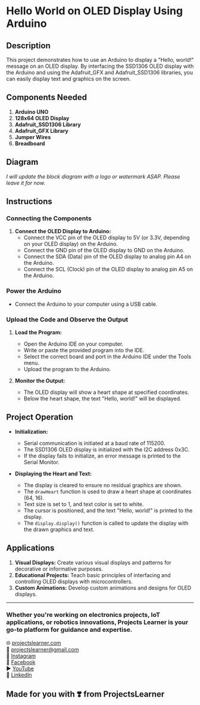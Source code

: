 # Hello World on OLED Display Using Arduino

## Description

This project demonstrates how to use an Arduino to display a "Hello, world!" message on an OLED display. By interfacing the SSD1306 OLED display with the Arduino and using the Adafruit_GFX and Adafruit_SSD1306 libraries, you can easily display text and graphics on the screen.

## Components Needed

1. **Arduino UNO**
2. **128x64 OLED Display**
3. **Adafruit_SSD1306 Library**
4. **Adafruit_GFX Library**
5. **Jumper Wires**
6. **Breadboard**

## Diagram

*I will update the block diagram with a logo or watermark ASAP. Please leave it for now.*

## Instructions

### Connecting the Components

1. **Connect the OLED Display to Arduino:**
   - Connect the VCC pin of the OLED display to 5V (or 3.3V, depending on your OLED display) on the Arduino.
   - Connect the GND pin of the OLED display to GND on the Arduino.
   - Connect the SDA (Data) pin of the OLED display to analog pin A4 on the Arduino.
   - Connect the SCL (Clock) pin of the OLED display to analog pin A5 on the Arduino.

### Power the Arduino

- Connect the Arduino to your computer using a USB cable.

### Upload the Code and Observe the Output

1. **Load the Program:**
   - Open the Arduino IDE on your computer.
   - Write or paste the provided program into the IDE.
   - Select the correct board and port in the Arduino IDE under the Tools menu.
   - Upload the program to the Arduino.

2. **Monitor the Output:**
   - The OLED display will show a heart shape at specified coordinates.
   - Below the heart shape, the text "Hello, world!" will be displayed.

## Project Operation

- **Initialization:**
  - Serial communication is initiated at a baud rate of 115200.
  - The SSD1306 OLED display is initialized with the I2C address 0x3C.
  - If the display fails to initialize, an error message is printed to the Serial Monitor.

- **Displaying the Heart and Text:**
  - The display is cleared to ensure no residual graphics are shown.
  - The `drawHeart` function is used to draw a heart shape at coordinates (64, 16).
  - Text size is set to 1, and text color is set to white.
  - The cursor is positioned, and the text "Hello, world!" is printed to the display.
  - The `display.display()` function is called to update the display with the drawn graphics and text.

## Applications

1. **Visual Displays:** Create various visual displays and patterns for decorative or informative purposes.
2. **Educational Projects:** Teach basic principles of interfacing and controlling OLED displays with microcontrollers.
3. **Custom Animations:** Develop custom animations and designs for OLED displays.

---

### Whether you're working on electronics projects, IoT applications, or robotics innovations, Projects Learner is your go-to platform for guidance and expertise.

🌐 [projectslearner.com](https://www.projectslearner.com)  
📧 [projectslearner@gmail.com](mailto:projectslearner@gmail.com)  
📸 [Instagram](https://www.instagram.com/projectslearner/)  
📘 [Facebook](https://www.facebook.com/projectslearner)  
▶️ [YouTube](https://www.youtube.com/@ProjectsLearner)  
📘 [LinkedIn](https://www.linkedin.com/in/projectslearner)  

## Made for you with ❣️ from ProjectsLearner